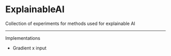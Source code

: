 # ExplainableAI


Collection of experiments for methods used for explainable AI

---

Implementations
* Gradient x input

